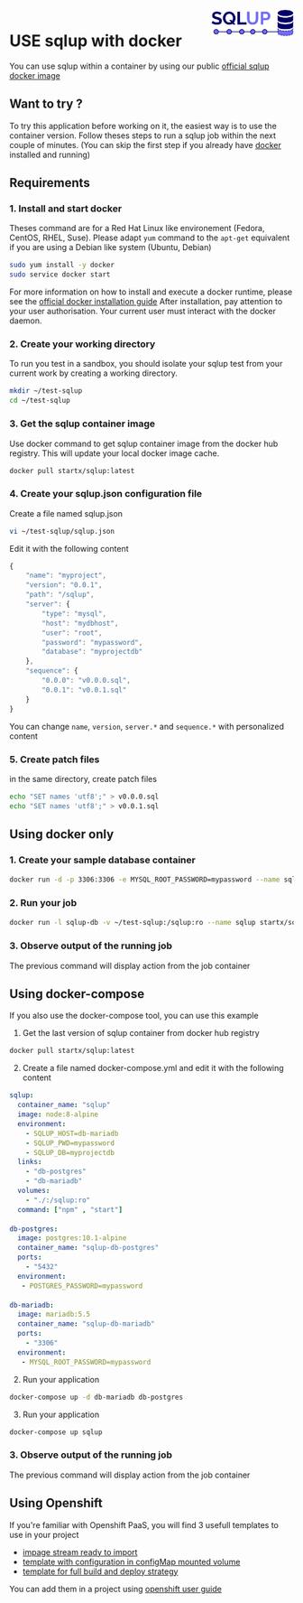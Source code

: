 <img align="right" height="50" src="https://raw.githubusercontent.com/startxfr/sqlup/master/docs/assets/logo.svg?sanitize=true">

# USE sqlup with docker

You can use sqlup within a container by using our public [official sqlup docker image](https://hub.docker.com/r/startx/sqlup/)

## Want to try ?

To try this application before working on it, the easiest way 
is to use the container version. Follow theses steps to run
a sqlup job within the next couple of minutes. 
(You can skip the first step if you already have [docker](https://www.docker.com)
installed and running)

## Requirements

### 1. Install and start docker

Theses command are for a Red Hat Linux like
environement (Fedora, CentOS, RHEL, Suse). Please adapt `yum` command to the 
```apt-get``` equivalent if you are using a Debian like system (Ubuntu, Debian)

```bash
sudo yum install -y docker
sudo service docker start
```
For more information on how to install and execute a docker runtime, please see
the [official docker installation guide](https://docs.docker.com/engine/installation/)
After installation, pay attention to your user authorisation. Your current user
must interact with the docker daemon.

### 2. Create your working directory

To run you test in a sandbox, you should isolate your sqlup test from 
your current work by creating a working directory.
```bash
mkdir ~/test-sqlup
cd ~/test-sqlup
```

### 3. Get the sqlup container image

Use docker command to get sqlup container image from the docker hub registry. 
This will update your local docker image cache.

```bash
docker pull startx/sqlup:latest
```

### 4. Create your sqlup.json configuration file

Create a file named sqlup.json

```bash
vi ~/test-sqlup/sqlup.json
```

Edit it with the following content

```javascript
{
    "name": "myproject",
    "version": "0.0.1",
    "path": "/sqlup",
    "server": {
        "type": "mysql",
        "host": "mydbhost",
        "user": "root",
        "password": "mypassword",
        "database": "myprojectdb"
    },
    "sequence": {
        "0.0.0": "v0.0.0.sql",
        "0.0.1": "v0.0.1.sql"
    }
}
```
You can change `name`, `version`, `server.*` and `sequence.*` with personalized content

### 5. Create patch files

in the same directory, create patch files 

```bash
echo "SET names 'utf8';" > v0.0.0.sql
echo "SET names 'utf8';" > v0.0.1.sql
```

## Using docker only

### 1. Create your sample database container

```bash
docker run -d -p 3306:3306 -e MYSQL_ROOT_PASSWORD=mypassword --name sqlup-db mariadb:5.5
```

### 2. Run your job

```bash
docker run -l sqlup-db -v ~/test-sqlup:/sqlup:ro --name sqlup startx/sqlup:latest
```

### 3. Observe output of the running job

The previous command will display action from the job container


## Using docker-compose

If you also use the docker-compose tool, you can use this example

1. Get the last version of sqlup container from docker hub registry
```bash
docker pull startx/sqlup:latest
```

2. Create a file named docker-compose.yml and edit it with the following content
```yml
sqlup:
  container_name: "sqlup"
  image: node:8-alpine
  environment:
    - SQLUP_HOST=db-mariadb
    - SQLUP_PWD=mypassword
    - SQLUP_DB=myprojectdb
  links:
    - "db-postgres"
    - "db-mariadb"
  volumes:
    - "./:/sqlup:ro"
  command: ["npm" , "start"]

db-postgres:
  image: postgres:10.1-alpine
  container_name: "sqlup-db-postgres"
  ports:
    - "5432"
  environment:
   - POSTGRES_PASSWORD=mypassword

db-mariadb:
  image: mariadb:5.5
  container_name: "sqlup-db-mariadb"
  ports:
    - "3306"
  environment:
   - MYSQL_ROOT_PASSWORD=mypassword
```

2. Run your application
```bash
docker-compose up -d db-mariadb db-postgres
```

3. Run your application
```bash
docker-compose up sqlup
```

### 3. Observe output of the running job

The previous command will display action from the job container

## Using Openshift

If you're familiar with Openshift PaaS, you will find 3 usefull templates to use in
your project
- [impage stream ready to import](./openshift-imageStreams.yml)
- [template with configuration in configMap mounted volume](./openshift-template-configMap.yml)
- [template for full build and deploy strategy](./openshift-template-build.yml)

You can add them in a project using [openshift user guide](https://docs.openshift.org/latest/dev_guide/templates.html#uploading-a-template)